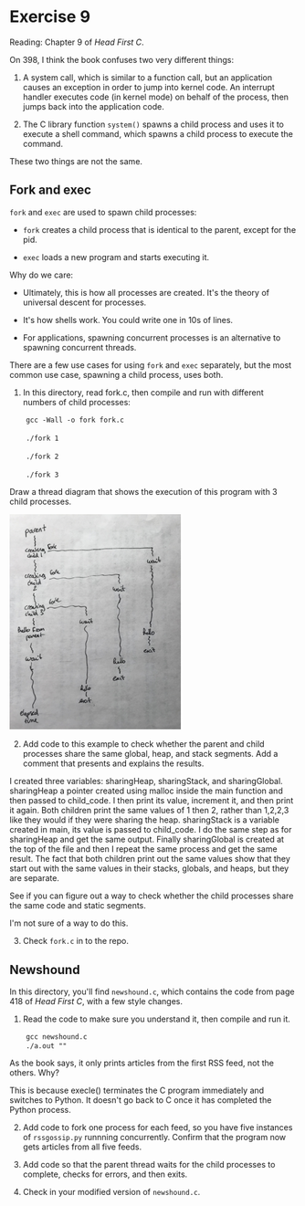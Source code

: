 # Exercise 9

Reading: Chapter 9 of *Head First C*.

On 398, I think the book confuses two very different things:

1) A system call, which is similar to a function call, but an
application causes an exception in order to jump into kernel code.  An
interrupt handler executes code (in kernel mode) on behalf of the
process, then jumps back into the application code.

2) The C library function `system()` spawns a child process and uses it
to execute a shell command, which spawns a child process to execute
the command.

These two things are not the same.

## Fork and exec

`fork` and `exec` are used to spawn child processes:

* `fork` creates a child process that is identical to the parent,
except for the pid.

* `exec` loads a new program and starts executing it.

Why do we care:

* Ultimately, this is how all processes are created.  It's the theory
of universal descent for processes.

* It's how shells work.  You could write one in 10s of lines.

* For applications, spawning concurrent processes is an alternative
to spawning concurrent threads.

There are a few use cases for using `fork` and `exec` separately, but the
most common use case, spawning a child process, uses both.

1) In this directory, read fork.c, then compile and run with different
numbers of child processes:

```
    gcc -Wall -o fork fork.c
    
    ./fork 1
    
    ./fork 2
    
    ./fork 3
```

Draw a thread diagram that shows the execution of this program with 3 child
processes.

<img width="300" src="https://raw.githubusercontent.com/Elepert/ExercisesInC/master/exercises/ex09/ThreadDiagram.jpeg">

2) Add code to this example to check whether the parent
and child processes share the same global, heap, and stack segments.
Add a comment that presents and explains the results.

I created three variables: sharingHeap, sharingStack, and sharingGlobal. sharingHeap a pointer created using malloc inside the main function and then passed to child_code. I then print its value, increment it, and then print it again. Both children print the same values of 1 then 2, rather than 1,2,2,3 like they would if they were sharing the heap. sharingStack is a variable created in main, its value is passed to child_code. I do the same step as for sharingHeap and get the same output. Finally sharingGlobal is created at the top of the file and then I repeat the same process and get the same result. The fact that both children print out the same values show that they start out with the same values in their stacks, globals, and heaps, but they are separate.

See if you can figure out a way to check whether the child
processes share the same code and static segments.

I'm not sure of a way to do this.

3) Check `fork.c` in to the repo.


## Newshound

In this directory, you'll find `newshound.c`, which contains the code from
page 418 of *Head First C*, with a few style changes.

1) Read the code to make sure you understand it, then compile and run it.

```
    gcc newshound.c
    ./a.out ""
```

As the book says, it only prints articles from the first RSS feed, not the
others.  Why?

This is because execle() terminates the C program immediately and switches to Python. It doesn't go back to C once it has completed the Python process.

2) Add code to fork one process for each feed, so you have five instances
of `rssgossip.py` runnning concurrently.  Confirm that the program now gets
articles from all five feeds.

3) Add code so that the parent thread waits for the child processes to complete,
checks for errors, and then exits.

4) Check in your modified version of `newshound.c`.


